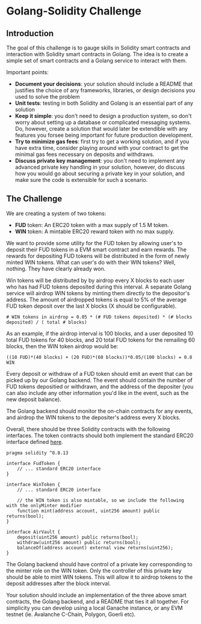 # Golang-Solidity Challenge

## Introduction

The goal of this challenge is to gauge skills in Solidity smart contracts and interaction with Solidity smart contracts in Golang. The idea is to create a simple set of smart contracts and a Golang service to interact with them.

Important points:

* **Document your decisions**: your solution should include a README that justifies the choice of any frameworks, libraries, or design decisions you used to solve the problem
* **Unit tests**: testing in both Solidity and Golang is an essential part of any solution
* **Keep it simple**: you don't need to design a production system, so don't worry about setting up a database or complicated messaging systems. Do, however, create a solution that would later be extendible with any features you forsee being important for future production development.
* **Try to minimize gas fees**: first try to get a working solution, and if you have extra time, consider playing around with your contract to get the minimal gas fees necessary on deposits and withdraws.
* **Discuss private key management**: you don't need to implement any advanced private key handling in your solution, however, do discuss how you would go about securing a private key in your solution, and make sure the code is extensible for such a scenario.

## The Challenge

We are creating a system of two tokens:

* **FUD** token: An ERC20 token with a max supply of 1.5 M token.
* **WIN** token: A mintable ERC20 reward token with no max supply.

We want to provide some utility for the FUD token by allowing user's to deposit their FUD tokens in a EVM smart contract and earn rewards. The rewards for depositing FUD tokens will be distributed in the form of newly minted WIN tokens. What can user's do with their WIN tokens? Well, nothing. They have clearly already won.

Win tokens will be distributed by by airdrop every X blocks to each user who has had FUD tokens deposited during this interval. A separate Golang service will airdrop WIN tokens by minting them directly to the depositor's address. The amount of airdropped tokens is equal to 5% of the average FUD token deposit over the last X blocks (X should be configurable).

```
# WIN tokens in airdrop = 0.05 * (# FUD tokens deposited) * (# blocks deposited) / ( total # blocks)
```

As an example, if the airdrop interval is 100 blocks, and a user deposited 10 total FUD tokens for 40 blocks, and 20 total FUD tokens for the remailing 60 blocks, then the WIN token airdrop would be:
```
((10 FUD)*(40 blocks) + (20 FUD)*(60 blocks))*0.05/(100 blocks) = 0.8 WIN
```

Every deposit or withdraw of a FUD token should emit an event that can be picked up by our Golang backend. The event should contain the number of FUD tokens depositied or withdrawn, and the address of the depositer (you can also include any other information you'd like in the event, such as the new deposit balance).

The Golang backend should monitor the on-chain contracts for any events, and airdrop the WIN tokens to the depositer's address every X blocks.

Overall, there should be three Solidity contracts with the following interfaces. The token contracts should both implement the standard ERC20 interface defined [here](https://ethereum.org/en/developers/docs/standards/tokens/erc-20/).

```
pragma solidity ^0.8.13

interface FudToken {
	// ... standard ERC20 interface
}

interface WinToken {
	// ... standard ERC20 interface
	
	// the WIN token is also mintable, so we include the following with the onlyMinter modifier
	function mint(address account, uint256 amount) public returns(bool);
}

interface AirVault {
	deposit(uint256 amount) public returns(bool);
	withdraw(uint256 amount) public returns(bool);
	balanceOf(address account) external view returns(uint256);
}
```

The Golang backend should have control of a private key corresponding to the minter role on the WIN token. Only the controller of this private key should be able to mint WIN tokens. This will allow it to airdrop tokens to the deposit addresses after the block interval.

Your solution should include an implementation of the three above smart contracts, the Golang backend, and a README that ties it all together. For simplicity you can develop using a local Ganache instance, or any EVM testnet (ie. Avalanche C-Chain, Polygon, Goerli etc).